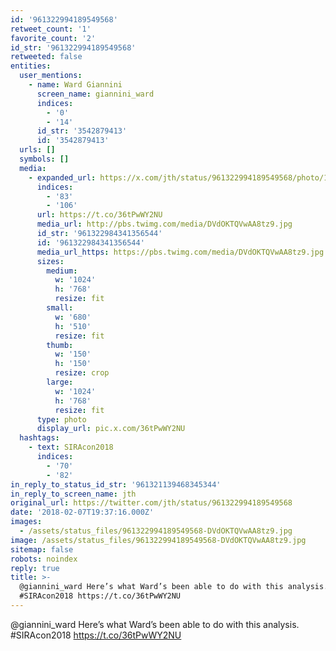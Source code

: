 ```yaml
---
id: '961322994189549568'
retweet_count: '1'
favorite_count: '2'
id_str: '961322994189549568'
retweeted: false
entities:
  user_mentions:
    - name: Ward Giannini
      screen_name: giannini_ward
      indices:
        - '0'
        - '14'
      id_str: '3542879413'
      id: '3542879413'
  urls: []
  symbols: []
  media:
    - expanded_url: https://x.com/jth/status/961322994189549568/photo/1
      indices:
        - '83'
        - '106'
      url: https://t.co/36tPwWY2NU
      media_url: http://pbs.twimg.com/media/DVdOKTQVwAA8tz9.jpg
      id_str: '961322984341356544'
      id: '961322984341356544'
      media_url_https: https://pbs.twimg.com/media/DVdOKTQVwAA8tz9.jpg
      sizes:
        medium:
          w: '1024'
          h: '768'
          resize: fit
        small:
          w: '680'
          h: '510'
          resize: fit
        thumb:
          w: '150'
          h: '150'
          resize: crop
        large:
          w: '1024'
          h: '768'
          resize: fit
      type: photo
      display_url: pic.x.com/36tPwWY2NU
  hashtags:
    - text: SIRAcon2018
      indices:
        - '70'
        - '82'
in_reply_to_status_id_str: '961321139468345344'
in_reply_to_screen_name: jth
original_url: https://twitter.com/jth/status/961322994189549568
date: '2018-02-07T19:37:16.000Z'
images:
  - /assets/status_files/961322994189549568-DVdOKTQVwAA8tz9.jpg
image: /assets/status_files/961322994189549568-DVdOKTQVwAA8tz9.jpg
sitemap: false
robots: noindex
reply: true
title: >-
  @giannini_ward Here’s what Ward’s been able to do with this analysis.
  #SIRAcon2018 https://t.co/36tPwWY2NU
---
```


@giannini_ward Here’s what Ward’s been able to do with this analysis. #SIRAcon2018 https://t.co/36tPwWY2NU
